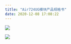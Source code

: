 ```yaml
---
title: "Air724UG模块产品规格书"
date: 2020-12-08 17:08:22
---
```


<p></p><div class="media-wrap image-wrap"><img class="media-wrap image-wrap" src="http://openluat-luatcommunity.oss-cn-hangzhou.aliyuncs.com/images/20210106175606620_Air724UG_模块产品规格书-v2.0_00.png"/></div><p></p><div class="media-wrap image-wrap"><img class="media-wrap image-wrap" src="http://openluat-luatcommunity.oss-cn-hangzhou.aliyuncs.com/images/20210106175610074_Air724UG_模块产品规格书-v2.0_01.png"/></div><p></p><p></p>
